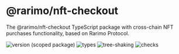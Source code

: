 # @rarimo/nft-checkout
The @rarimo/nft-checkout TypeScript package with cross-chain NFT purchases functionality, based on Rarimo Protocol.

![version (scoped package)](https://badgen.net/npm/v/@rarimo/nft-checkout)
![types](https://badgen.net/npm/types/@rarimo/nft-checkout)
![tree-shaking](https://badgen.net/bundlephobia/tree-shaking/@rarimo/nft-checkout)
![checks](https://badgen.net/github/checks/distributed-lab/web-kit/main)

